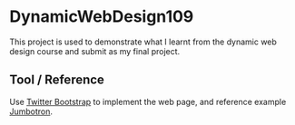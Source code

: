 # DynamicWebDesign109
This project is used to demonstrate what I learnt from the dynamic web design course and submit as my final project.
## Tool / Reference
Use [Twitter Bootstrap](https://getbootstrap.com/) to implement the web page, and reference example [Jumbotron](https://getbootstrap.com/docs/5.0/examples/jumbotron/).